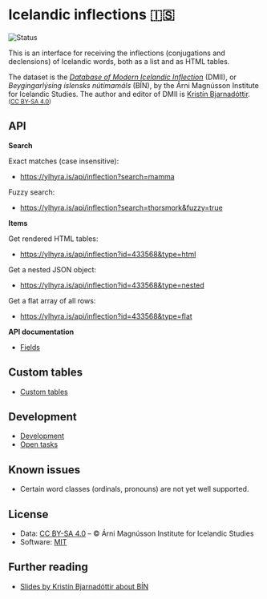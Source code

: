 # Icelandic inflections 🇮🇸

![Status](https://img.shields.io/badge/Version-alpha-red.svg)

This is an interface for receiving the inflections (conjugations and declensions) of Icelandic words, both as a list and as HTML tables.

The dataset is the _[Database of Modern Icelandic Inflection](https://bin.arnastofnun.is/DMII/LTdata/k-format/)_ (DMII), or _Beygingarlýsing íslensks nútímamáls_ (BÍN), by the Árni Magnússon Institute for Icelandic Studies. The author and editor of DMII is [Kristín Bjarnadóttir](https://www.arnastofnun.is/is/stofnunin/starfsfolk/kristin-bjarnadottir). <small>([CC BY-SA 4.0](https://creativecommons.org/licenses/by-sa/4.0/))</small>

## API

**Search**

Exact matches (case insensitive):

- https://ylhyra.is/api/inflection?search=mamma

Fuzzy search:

- https://ylhyra.is/api/inflection?search=thorsmork&fuzzy=true

**Items**

Get rendered HTML tables:

- https://ylhyra.is/api/inflection?id=433568&type=html

Get a nested JSON object:

- https://ylhyra.is/api/inflection?id=433568&type=nested

Get a flat array of all rows:

- https://ylhyra.is/api/inflection?id=433568&type=flat

**API documentation**

- [Fields](Fields.md)

## Custom tables

- [Custom tables](Custom_tables.md)

## Development

- [Development](Development.md)
- [Open tasks](https://github.com/ylhyra/icelandic-inflections/projects/1)

## Known issues

- Certain word classes (ordinals, pronouns) are not yet well supported.

## License

- Data: [CC BY-SA 4.0](https://creativecommons.org/licenses/by-sa/4.0/) – © Árni Magnússon Institute for Icelandic Studies
- Software: [MIT](https://opensource.org/licenses/MIT)

## Further reading

- [Slides by Kristín Bjarnadóttir about BÍN](https://notendur.hi.is/~kristinb/NFL2019_kb-kih-6jun.pdf)
